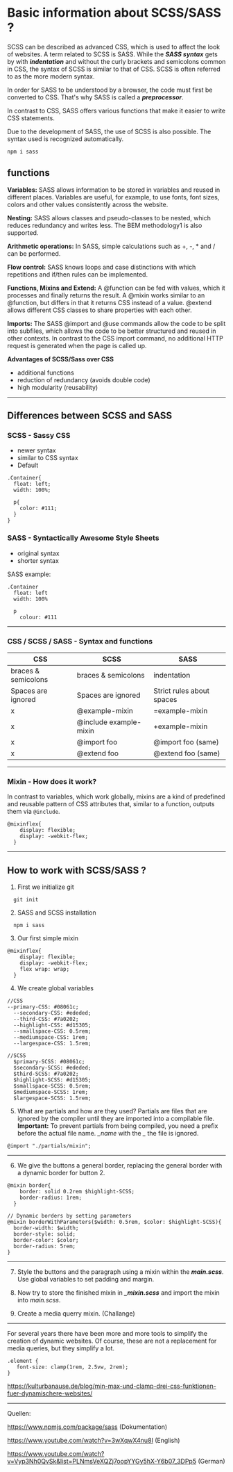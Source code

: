 # Basic information about SCSS/SASS ?
SCSS can be described as advanced CSS, which is used to affect the look of websites. A term related to SCSS is SASS. While the ***SASS syntax*** gets by with ***indentation*** and without the curly brackets and semicolons common in CSS, the syntax of SCSS is similar to that of CSS. SCSS is often referred to as the more modern syntax.

In order for SASS to be understood by a browser, the code must first be converted to CSS. That's why SASS is called a ***preprocessor***.

In contrast to CSS, SASS offers various functions that make it easier to write CSS statements.

Due to the development of SASS, the use of SCSS is also possible. The syntax used is recognized automatically.
```
npm i sass
```

## functions

**Variables:** SASS allows information to be stored in variables and reused in different places. Variables are useful, for example, to use fonts, font sizes, colors and other values ​​consistently across the website.

**Nesting:** SASS allows classes and pseudo-classes to be nested, which reduces redundancy and writes less. The BEM methodology1 is also supported.

**Arithmetic operations:** In SASS, simple calculations such as +, -, * and / can be performed.

**Flow control:** SASS knows loops and case distinctions with which repetitions and if/then rules can be implemented.

**Functions, Mixins and Extend:** A @function can be fed with values, which it processes and finally returns the result. A @mixin works similar to an @function, but differs in that it returns CSS instead of a value. @extend allows different CSS classes to share properties with each other.

**Imports:** The SASS @import and @use commands allow the code to be split into subfiles, which allows the code to be better structured and reused in other contexts. In contrast to the CSS import command, no additional HTTP request is generated when the page is called up.

**Advantages of SCSS/Sass over CSS**
- additional functions
- reduction of redundancy (avoids double code)
- high modularity (reusability)


---
## Differences between SCSS and SASS

### SCSS - Sassy CSS

- newer syntax
- similar to CSS syntax
- Default

```
.Container{
  float: left;
  width: 100%;

  p{
    color: #111;
  }
}
```

### SASS - Syntactically Awesome Style Sheets

- original syntax
- shorter syntax

SASS example:

```
.Container
  float: left
  width: 100%

  p
    colour: #111
```

---

### CSS / SCSS / SASS - Syntax and functions

| CSS | SCSS | SASS |
|---|---|---|
| braces & semicolons | braces & semicolons | indentation |
| Spaces are ignored | Spaces are ignored | Strict rules about spaces |
| x | @example-mixin | =example-mixin |
| x | @include example-mixin | +example-mixin |
| x | @import foo | @import foo (same) |
| x | @extend foo | @extend foo (same) |


---

### Mixin - How does it work?

In contrast to variables, which work globally, mixins are a kind of predefined and reusable pattern of CSS attributes that, similar to a function, outputs them via ```@include```.

```
@mixinflex{
    display: flexible;
    display: -webkit-flex;
  }
```

---

## How to work with SCSS/SASS ?

1. First we initialize git

```
  git init
```

2. SASS and SCSS installation
```
  npm i sass
```

3. Our first simple mixin

```
@mixinflex{
    display: flexible;
    display: -webkit-flex;
    flex wrap: wrap;
  }
```

4. We create global variables
```
//CSS
--primary-CSS: #08061c;
  --secondary-CSS: #ededed;
  --third-CSS: #7a0202;
  --highlight-CSS: #d15305;
  --smallspace-CSS: 0.5rem;
  --mediumspace-CSS: 1rem;
  --largespace-CSS: 1.5rem;

//SCSS
  $primary-SCSS: #08061c;
  $secondary-SCSS: #ededed;
  $third-SCSS: #7a0202;
  $highlight-SCSS: #d15305;
  $smallspace-SCSS: 0.5rem;
  $mediumspace-SCSS: 1rem;
  $largespace-SCSS: 1.5rem;
```
5. What are partials and how are they used?
Partials are files that are ignored by the compiler until they are imported into a compilable file.
**Important:** To prevent partials from being compiled, you need a prefix before the actual file name. *_name* with the *_* the file is ignored.

```
@import "./partials/mixin";
```

---

6. We give the buttons a general border, replacing the general border with a dynamic border for button 2.

```
@mixin border{
    border: solid 0.2rem $highlight-SCSS;
    border-radius: 1rem;
  }

// Dynamic borders by setting parameters
@mixin borderWithParameters($width: 0.5rem, $color: $highlight-SCSS){
  border-width: $width;
  border-style: solid;
  border-color: $color;
  border-radius: 5rem;
}
```
---

7. Style the buttons and the paragraph using a mixin within the ***main.scss***.
Use global variables to set padding and margin.

8. Now try to store the finished mixin in ***_mixin.scss*** and import the mixin into *main.scss*.


9. Create a media querry mixin. (Challange)

---
For several years there have been more and more tools to simplify the creation of dynamic websites. Of course, these are not a replacement for media queries, but they simplify a lot.

```
.element {
   font-size: clamp(1rem, 2.5vw, 2rem);
}
```

https://kulturbanause.de/blog/min-max-und-clamp-drei-css-funktionen-fuer-dynamischere-websites/

---

Quellen:

https://www.npmjs.com/package/sass (Dokumentation)

https://www.youtube.com/watch?v=3wXqwX4nu8I (English)

https://www.youtube.com/watch?v=Vyp3Nh0QvSk&list=PLNmsVeXQZj7oopYYGy5hX-Y6b07_3DPp5 (German)